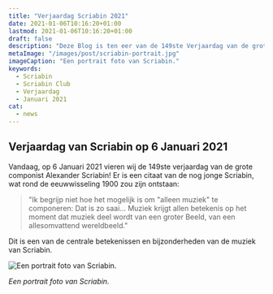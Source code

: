 ```yaml
---
title: "Verjaardag Scriabin 2021"
date: 2021-01-06T10:16:20+01:00
lastmod: 2021-01-06T10:16:20+01:00
draft: false
description: "Deze Blog is ten eer van de 149ste Verjaardag van de grote Russische componist Alexander Scriabin op 6 Januari 2021. Wat maakt zijn muziek zo bijzonder?"
metaImage: "/images/post/scriabin-portrait.jpg" 
imageCaption: "Een portrait foto van Scriabin."
keywords:
  - Scriabin
  - Scriabin Club
  - Verjaardag
  - Januari 2021
cat:
  - news
---
```


## Verjaardag van Scriabin op 6 Januari 2021

Vandaag, op 6 Januari 2021 vieren wij de 149ste verjaardag van de grote componist Alexander Scriabin!
Er is een citaat van de nog jonge Scriabin, wat rond de eeuwwisseling 1900 zou zijn ontstaan:
> "Ik begrijp niet hoe het mogelijk is om "alleen muziek" te componeren: Dat is zo saai... Muziek krijgt allen betekenis op het moment dat muziek deel wordt van een groter Beeld, van een allesomvattend wereldbeeld."

Dit is een van de centrale betekenissen en bijzonderheden van de muziek van Scriabin.

![Een portrait foto van Scriabin.](/images/post/scriabin-portrait.jpg)

*Een portrait foto van Scriabin.*
